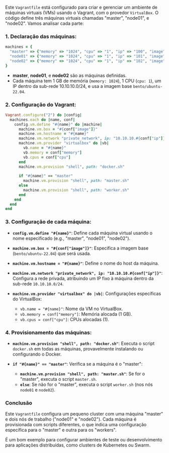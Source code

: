 Este `Vagrantfile` está configurado para criar e gerenciar um ambiente de máquinas virtuais (VMs) usando o Vagrant, com o provedor `VirtualBox`. O código define três máquinas virtuais chamadas "master", "node01", e "node02". Vamos analisar cada parte:

### 1. **Declaração das máquinas:**
```ruby
machines = {
  "master" => {"memory" => "1024", "cpu" => "1", "ip" => "100", "image" => "bento/ubuntu-22.04"},
  "node01" => {"memory" => "1024", "cpu" => "1", "ip" => "101", "image" => "bento/ubuntu-22.04"},
  "node02" => {"memory" => "1024", "cpu" => "1", "ip" => "102", "image" => "bento/ubuntu-22.04"}
}
```
- **master**, **node01**, e **node02** são as máquinas definidas.
- Cada máquina tem 1 GB de memória (`memory: 1024`), 1 CPU (`cpu: 1`), um IP dentro da sub-rede 10.10.10.0/24, e usa a imagem base `bento/ubuntu-22.04`.

### 2. **Configuração do Vagrant:**
```ruby
Vagrant.configure("2") do |config|
  machines.each do |name, conf|
    config.vm.define "#{name}" do |machine|
      machine.vm.box = "#{conf["image"]}"
      machine.vm.hostname = "#{name}"
      machine.vm.network "private_network", ip: "10.10.10.#{conf["ip"]}"
      machine.vm.provider "virtualbox" do |vb|
        vb.name = "#{name}"
        vb.memory = conf["memory"]
        vb.cpus = conf["cpu"]
      end
      machine.vm.provision "shell", path: "docker.sh"
      
      if "#{name}" == "master"
        machine.vm.provision "shell", path: "master.sh"
      else
        machine.vm.provision "shell", path: "worker.sh"
      end
    end
  end
end
```

### 3. **Configuração de cada máquina:**
- **`config.vm.define "#{name}"`**: Define cada máquina virtual usando o nome especificado (e.g., "master", "node01", "node02").
  
- **`machine.vm.box = "#{conf["image"]}"`**: Especifica a imagem base (`bento/ubuntu-22.04`) que será usada.

- **`machine.vm.hostname = "#{name}"`**: Define o nome do host da máquina.

- **`machine.vm.network "private_network", ip: "10.10.10.#{conf["ip"]}"`**: Configura a rede privada, atribuindo um IP fixo à máquina dentro da sub-rede `10.10.10.0/24`.

- **`machine.vm.provider "virtualbox" do |vb|`**: Configurações específicas do VirtualBox:
  - `vb.name = "#{name}"`: Nome da VM no VirtualBox.
  - `vb.memory = conf["memory"]`: Memória alocada (1 GB).
  - `vb.cpus = conf["cpu"]`: CPUs alocadas (1).

### 4. **Provisionamento das máquinas:**
- **`machine.vm.provision "shell", path: "docker.sh"`**: Executa o script `docker.sh` em todas as máquinas, provavelmente instalando ou configurando o Docker.

- **`if "#{name}" == "master"`**: Verifica se a máquina é o "master":
  - **`machine.vm.provision "shell", path: "master.sh"`**: Se for o "master", executa o script `master.sh`.
  - **`else`**: Se não for o "master", executa o script `worker.sh` (nos nós `node01` e `node02`).

### Conclusão
Este `Vagrantfile` configura um pequeno cluster com uma máquina "master" e dois nós de trabalho ("node01" e "node02"). Cada máquina é provisionada com scripts diferentes, o que indica uma configuração específica para o "master" e outra para os "workers". 

É um bom exemplo para configurar ambientes de teste ou desenvolvimento para aplicações distribuídas, como clusters de Kubernetes ou Swarm.

